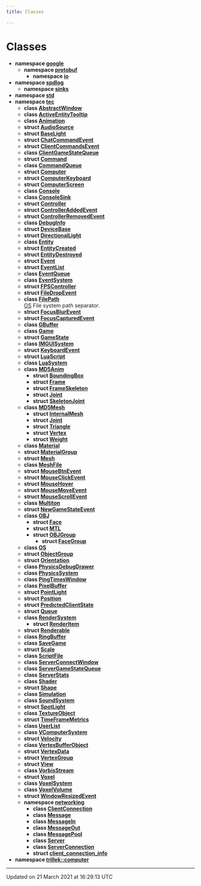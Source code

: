 ```yaml
---
title: Classes

---
```


# Classes




* **namespace [google](/engine/Namespaces/namespacegoogle/)** 
    * **namespace [protobuf](/engine/Namespaces/namespacegoogle_1_1protobuf/)** 
        * **namespace [io](/engine/Namespaces/namespacegoogle_1_1protobuf_1_1io/)** 
* **namespace [spdlog](/engine/Namespaces/namespacespdlog/)** 
    * **namespace [sinks](/engine/Namespaces/namespacespdlog_1_1sinks/)** 
* **namespace [std](/engine/Namespaces/namespacestd/)** 
* **namespace [tec](/engine/Namespaces/namespacetec/)** 
    * **class [AbstractWindow](/engine/Classes/classtec_1_1_abstract_window/)** 
    * **class [ActiveEntityTooltip](/engine/Classes/classtec_1_1_active_entity_tooltip/)** 
    * **class [Animation](/engine/Classes/classtec_1_1_animation/)** 
    * **struct [AudioSource](/engine/Classes/structtec_1_1_audio_source/)** 
    * **struct [BaseLight](/engine/Classes/structtec_1_1_base_light/)** 
    * **struct [ChatCommandEvent](/engine/Classes/structtec_1_1_chat_command_event/)** 
    * **struct [ClientCommandsEvent](/engine/Classes/structtec_1_1_client_commands_event/)** 
    * **class [ClientGameStateQueue](/engine/Classes/classtec_1_1_client_game_state_queue/)** 
    * **struct [Command](/engine/Classes/structtec_1_1_command/)** 
    * **class [CommandQueue](/engine/Classes/classtec_1_1_command_queue/)** 
    * **struct [Computer](/engine/Classes/structtec_1_1_computer/)** 
    * **struct [ComputerKeyboard](/engine/Classes/structtec_1_1_computer_keyboard/)** 
    * **struct [ComputerScreen](/engine/Classes/structtec_1_1_computer_screen/)** 
    * **class [Console](/engine/Classes/classtec_1_1_console/)** 
    * **class [ConsoleSink](/engine/Classes/classtec_1_1_console_sink/)** 
    * **struct [Controller](/engine/Classes/structtec_1_1_controller/)** 
    * **struct [ControllerAddedEvent](/engine/Classes/structtec_1_1_controller_added_event/)** 
    * **struct [ControllerRemovedEvent](/engine/Classes/structtec_1_1_controller_removed_event/)** 
    * **class [DebugInfo](/engine/Classes/classtec_1_1_debug_info/)** 
    * **struct [DeviceBase](/engine/Classes/structtec_1_1_device_base/)** 
    * **struct [DirectionalLight](/engine/Classes/structtec_1_1_directional_light/)** 
    * **class [Entity](/engine/Classes/classtec_1_1_entity/)** 
    * **struct [EntityCreated](/engine/Classes/structtec_1_1_entity_created/)** 
    * **struct [EntityDestroyed](/engine/Classes/structtec_1_1_entity_destroyed/)** 
    * **struct [Event](/engine/Classes/structtec_1_1_event/)** 
    * **struct [EventList](/engine/Classes/structtec_1_1_event_list/)** 
    * **class [EventQueue](/engine/Classes/classtec_1_1_event_queue/)** 
    * **class [EventSystem](/engine/Classes/classtec_1_1_event_system/)** 
    * **struct [FPSController](/engine/Classes/structtec_1_1_f_p_s_controller/)** 
    * **struct [FileDropEvent](/engine/Classes/structtec_1_1_file_drop_event/)** 
    * **class [FilePath](/engine/Classes/classtec_1_1_file_path/)** <br>[OS](/engine/Classes/classtec_1_1_o_s/) File system path separator. 
    * **struct [FocusBlurEvent](/engine/Classes/structtec_1_1_focus_blur_event/)** 
    * **struct [FocusCapturedEvent](/engine/Classes/structtec_1_1_focus_captured_event/)** 
    * **class [GBuffer](/engine/Classes/classtec_1_1_g_buffer/)** 
    * **class [Game](/engine/Classes/classtec_1_1_game/)** 
    * **struct [GameState](/engine/Classes/structtec_1_1_game_state/)** 
    * **class [IMGUISystem](/engine/Classes/classtec_1_1_i_m_g_u_i_system/)** 
    * **struct [KeyboardEvent](/engine/Classes/structtec_1_1_keyboard_event/)** 
    * **struct [LuaScript](/engine/Classes/structtec_1_1_lua_script/)** 
    * **class [LuaSystem](/engine/Classes/classtec_1_1_lua_system/)** 
    * **class [MD5Anim](/engine/Classes/classtec_1_1_m_d5_anim/)** 
        * **struct [BoundingBox](/engine/Classes/structtec_1_1_m_d5_anim_1_1_bounding_box/)** 
        * **struct [Frame](/engine/Classes/structtec_1_1_m_d5_anim_1_1_frame/)** 
        * **struct [FrameSkeleton](/engine/Classes/structtec_1_1_m_d5_anim_1_1_frame_skeleton/)** 
        * **struct [Joint](/engine/Classes/structtec_1_1_m_d5_anim_1_1_joint/)** 
        * **struct [SkeletonJoint](/engine/Classes/structtec_1_1_m_d5_anim_1_1_skeleton_joint/)** 
    * **class [MD5Mesh](/engine/Classes/classtec_1_1_m_d5_mesh/)** 
        * **struct [InternalMesh](/engine/Classes/structtec_1_1_m_d5_mesh_1_1_internal_mesh/)** 
        * **struct [Joint](/engine/Classes/structtec_1_1_m_d5_mesh_1_1_joint/)** 
        * **struct [Triangle](/engine/Classes/structtec_1_1_m_d5_mesh_1_1_triangle/)** 
        * **struct [Vertex](/engine/Classes/structtec_1_1_m_d5_mesh_1_1_vertex/)** 
        * **struct [Weight](/engine/Classes/structtec_1_1_m_d5_mesh_1_1_weight/)** 
    * **class [Material](/engine/Classes/classtec_1_1_material/)** 
    * **struct [MaterialGroup](/engine/Classes/structtec_1_1_material_group/)** 
    * **struct [Mesh](/engine/Classes/structtec_1_1_mesh/)** 
    * **class [MeshFile](/engine/Classes/classtec_1_1_mesh_file/)** 
    * **struct [MouseBtnEvent](/engine/Classes/structtec_1_1_mouse_btn_event/)** 
    * **struct [MouseClickEvent](/engine/Classes/structtec_1_1_mouse_click_event/)** 
    * **struct [MouseHover](/engine/Classes/structtec_1_1_mouse_hover/)** 
    * **struct [MouseMoveEvent](/engine/Classes/structtec_1_1_mouse_move_event/)** 
    * **struct [MouseScrollEvent](/engine/Classes/structtec_1_1_mouse_scroll_event/)** 
    * **class [Multiton](/engine/Classes/classtec_1_1_multiton/)** 
    * **struct [NewGameStateEvent](/engine/Classes/structtec_1_1_new_game_state_event/)** 
    * **class [OBJ](/engine/Classes/classtec_1_1_o_b_j/)** 
        * **struct [Face](/engine/Classes/structtec_1_1_o_b_j_1_1_face/)** 
        * **struct [MTL](/engine/Classes/structtec_1_1_o_b_j_1_1_m_t_l/)** 
        * **struct [OBJGroup](/engine/Classes/structtec_1_1_o_b_j_1_1_o_b_j_group/)** 
            * **struct [FaceGroup](/engine/Classes/structtec_1_1_o_b_j_1_1_o_b_j_group_1_1_face_group/)** 
    * **class [OS](/engine/Classes/classtec_1_1_o_s/)** 
    * **struct [ObjectGroup](/engine/Classes/structtec_1_1_object_group/)** 
    * **struct [Orientation](/engine/Classes/structtec_1_1_orientation/)** 
    * **class [PhysicsDebugDrawer](/engine/Classes/classtec_1_1_physics_debug_drawer/)** 
    * **class [PhysicsSystem](/engine/Classes/classtec_1_1_physics_system/)** 
    * **class [PingTimesWindow](/engine/Classes/classtec_1_1_ping_times_window/)** 
    * **class [PixelBuffer](/engine/Classes/classtec_1_1_pixel_buffer/)** 
    * **struct [PointLight](/engine/Classes/structtec_1_1_point_light/)** 
    * **struct [Position](/engine/Classes/structtec_1_1_position/)** 
    * **struct [PredictedClientState](/engine/Classes/structtec_1_1_predicted_client_state/)** 
    * **struct [Queue](/engine/Classes/structtec_1_1_queue/)** 
    * **class [RenderSystem](/engine/Classes/classtec_1_1_render_system/)** 
        * **struct [RenderItem](/engine/Classes/structtec_1_1_render_system_1_1_render_item/)** 
    * **struct [Renderable](/engine/Classes/structtec_1_1_renderable/)** 
    * **class [RingBuffer](/engine/Classes/classtec_1_1_ring_buffer/)** 
    * **class [SaveGame](/engine/Classes/classtec_1_1_save_game/)** 
    * **struct [Scale](/engine/Classes/structtec_1_1_scale/)** 
    * **class [ScriptFile](/engine/Classes/classtec_1_1_script_file/)** 
    * **class [ServerConnectWindow](/engine/Classes/classtec_1_1_server_connect_window/)** 
    * **class [ServerGameStateQueue](/engine/Classes/classtec_1_1_server_game_state_queue/)** 
    * **class [ServerStats](/engine/Classes/classtec_1_1_server_stats/)** 
    * **class [Shader](/engine/Classes/classtec_1_1_shader/)** 
    * **struct [Shape](/engine/Classes/structtec_1_1_shape/)** 
    * **class [Simulation](/engine/Classes/classtec_1_1_simulation/)** 
    * **class [SoundSystem](/engine/Classes/classtec_1_1_sound_system/)** 
    * **struct [SpotLight](/engine/Classes/structtec_1_1_spot_light/)** 
    * **class [TextureObject](/engine/Classes/classtec_1_1_texture_object/)** 
    * **struct [TimeFrameMetrics](/engine/Classes/structtec_1_1_time_frame_metrics/)** 
    * **class [UserList](/engine/Classes/classtec_1_1_user_list/)** 
    * **class [VComputerSystem](/engine/Classes/classtec_1_1_v_computer_system/)** 
    * **struct [Velocity](/engine/Classes/structtec_1_1_velocity/)** 
    * **class [VertexBufferObject](/engine/Classes/classtec_1_1_vertex_buffer_object/)** 
    * **struct [VertexData](/engine/Classes/structtec_1_1_vertex_data/)** 
    * **struct [VertexGroup](/engine/Classes/structtec_1_1_vertex_group/)** 
    * **struct [View](/engine/Classes/structtec_1_1_view/)** 
    * **class [VorbisStream](/engine/Classes/classtec_1_1_vorbis_stream/)** 
    * **struct [Voxel](/engine/Classes/structtec_1_1_voxel/)** 
    * **class [VoxelSystem](/engine/Classes/classtec_1_1_voxel_system/)** 
    * **class [VoxelVolume](/engine/Classes/classtec_1_1_voxel_volume/)** 
    * **struct [WindowResizedEvent](/engine/Classes/structtec_1_1_window_resized_event/)** 
    * **namespace [networking](/engine/Namespaces/namespacetec_1_1networking/)** 
        * **class [ClientConnection](/engine/Classes/classtec_1_1networking_1_1_client_connection/)** 
        * **class [Message](/engine/Classes/classtec_1_1networking_1_1_message/)** 
        * **class [MessageIn](/engine/Classes/classtec_1_1networking_1_1_message_in/)** 
        * **class [MessageOut](/engine/Classes/classtec_1_1networking_1_1_message_out/)** 
        * **class [MessagePool](/engine/Classes/classtec_1_1networking_1_1_message_pool/)** 
        * **class [Server](/engine/Classes/classtec_1_1networking_1_1_server/)** 
        * **class [ServerConnection](/engine/Classes/classtec_1_1networking_1_1_server_connection/)** 
        * **struct [client_connection_info](/engine/Classes/structtec_1_1networking_1_1client__connection__info/)** 
* **namespace [trillek::computer](/engine/Namespaces/namespacetrillek_1_1computer/)** 



-------------------------------

Updated on 21 March 2021 at 16:29:13 UTC
